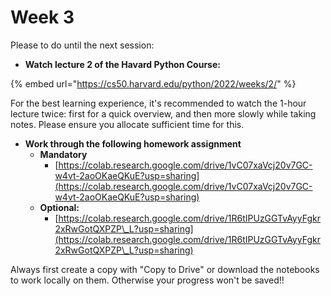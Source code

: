 # Week 3

Please to do until the next session:

* **Watch lecture 2 of the Havard Python Course:**

{% embed url="https://cs50.harvard.edu/python/2022/weeks/2/" %}

For the best learning experience, it's recommended to watch the 1-hour lecture twice: first for a quick overview, and then more slowly while taking notes. Please ensure you allocate sufficient time for this.

* **Work through the following homework assignment**
  * **Mandatory**
    * [https://colab.research.google.com/drive/1vC07xaVcj20v7GC-w4vt-2aoOKaeQKuE?usp=sharing](https://colab.research.google.com/drive/1vC07xaVcj20v7GC-w4vt-2aoOKaeQKuE?usp=sharing)
  * **Optional:**
    * [https://colab.research.google.com/drive/1R6tIPUzGGTvAyyFgkr2xRwGotQXPZP\_L?usp=sharing](https://colab.research.google.com/drive/1R6tIPUzGGTvAyyFgkr2xRwGotQXPZP\_L?usp=sharing)

Always first create a copy with "Copy to Drive" or download the notebooks to work locally on them. Otherwise your progress won't be saved!!

